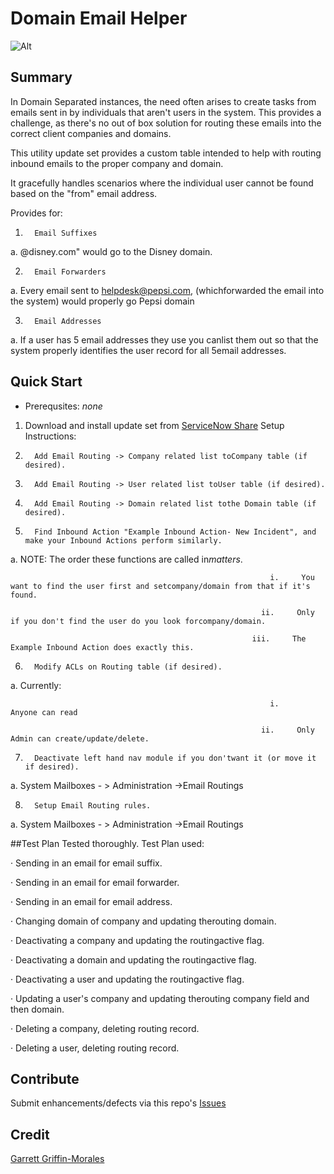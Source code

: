 # Domain Email Helper

![Alt](docs/img/finite-logo-75.png 'Finite Logo')

## Summary

In Domain Separated instances, the need often arises to create tasks from emails sent in by individuals that aren't users in the system. This provides a challenge, as there's no out of box solution for routing these emails into the correct client companies and domains.

This utility update set provides a custom table intended to help with routing inbound emails to the proper company and domain.

It gracefully handles scenarios where the individual user cannot be found based on the "from" email address.

Provides for:

1.       Email Suffixes

a. @disney.com" would go to the Disney domain.

2.       Email Forwarders

a. Every email sent to helpdesk@pepsi.com, (whichforwarded the email into the system) would properly go Pepsi domain

3.       Email Addresses

a. If a user has 5 email addresses they use you canlist them out so that the system properly identifies the user record for all 5email addresses.

## Quick Start

- Prerequsites: _none_

1.  Download and install update set from [ServiceNow Share](https://developer.servicenow.com/app.do#!/share/contents/9326002_domain_email_helper?t=PRODUCT_DETAILS)
    Setup Instructions:

2.       Add Email Routing -> Company related list toCompany table (if desired).

3.       Add Email Routing -> User related list toUser table (if desired).

4.       Add Email Routing -> Domain related list tothe Domain table (if desired).

5.       Find Inbound Action "Example Inbound Action- New Incident", and make your Inbound Actions perform similarly.

a. NOTE: The order these functions are called in*matters*.

                                                              i.     You want to find the user first and setcompany/domain from that if it's found.

                                                            ii.     Only if you don't find the user do you look forcompany/domain.

                                                          iii.     The Example Inbound Action does exactly this.

6.       Modify ACLs on Routing table (if desired).

a. Currently:

                                                              i.     Anyone can read

                                                            ii.     Only Admin can create/update/delete.

7.       Deactivate left hand nav module if you don'twant it (or move it if desired).

a. System Mailboxes - > Administration ->Email Routings

8.       Setup Email Routing rules.

a. System Mailboxes - > Administration ->Email Routings

##Test Plan
Tested thoroughly. Test Plan used:

· Sending in an email for email suffix.

· Sending in an email for email forwarder.

· Sending in an email for email address.

· Changing domain of company and updating therouting domain.

· Deactivating a company and updating the routingactive flag.

· Deactivating a domain and updating the routingactive flag.

· Deactivating a user and updating the routingactive flag.

· Updating a user's company and updating therouting company field and then domain.

· Deleting a company, deleting routing record.

· Deleting a user, deleting routing record.

## Contribute

Submit enhancements/defects via this repo's [Issues](../../issues)

## Credit

[Garrett Griffin-Morales](https://github.com/garrett-griffin)
